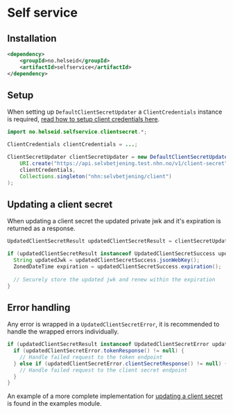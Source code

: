 # Self service

## Installation
```xml
<dependency>
    <groupId>no.helseid</groupId>
    <artifactId>selfservice</artifactId>
</dependency>
```

## Setup
When setting up `DefaultClientSecretUpdater` a `ClientCredentials` instance is required, [read how to setup client credentials here](../client/readme.md).

```java
import no.helseid.selfservice.clientsecret.*;

ClientCredentials clientCredentials = ...;

ClientSecretUpdater clientSecretUpdater = new DefaultClientSecretUpdater(
    URI.create("https://api.selvbetjening.test.nhn.no/v1/client-secret"),
    clientCredentials,
    Collections.singleton("nhn:selvbetjening/client")
);
```

## Updating a client secret
When updating a client secret the updated private jwk and it's expiration is returned as a response.

```java
UpdatedClientSecretResult updatedClientSecretResult = clientSecretUpdater.updateClientSecret();

if (updatedClientSecretResult instanceof UpdatedClientSecretSuccess updatedClientSecretSuccess) {
  String updatedJwk = updatedClientSecretSuccess.jsonWebKey();
  ZonedDateTime expiration = updatedClientSecretSuccess.expiration();
  
  // Securely store the updated jwk and renew within the expiration
}
```

## Error handling
Any error is wrapped in a `UpdatedClientSecretError`, it is recommended to handle the wrapped errors individually.
```java
if (updatedClientSecretResult instanceof UpdatedClientSecretError updatedClientSecretError) {
  if (updatedClientSecretError.tokenResponse() != null) {
    // Handle failed request to the token endpoint
  } else if (updatedClientSecretError.clientSecretResponse() != null) {
    // Handle failed request to the client secret endpoint
  }
}
```

An example of a more complete implementation for [updating a client secret](../examples/src/main/java/no/helseid/SelfServiceClientSecretRotationExample.java) is found in the examples module.